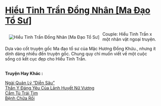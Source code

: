 <a href="https://utruyen.com/hieu-tinh-tran-dong-nhan-ma-dao-to-su/22417/" title="Hiểu Tinh Trần Đồng Nhân [Ma Đạo Tổ Sư]"><h1>Hiểu Tinh Trần Đồng Nhân [Ma Đạo Tổ Sư]</h1></a><div style="display:table"><img align="right" style="float: left; padding: 10px;" src="https://utruyen.com/images/story/200x260/hieu-tinh-tran-dong-nhan-ma-dao-to-su.jpg" alt="Hiểu Tinh Trần Đồng Nhân [Ma Đạo Tổ Sư]">Couple: Hiểu Tinh Trần x một nhân vật ngoại truyện.<p></p> Dựa vào cốt truyện gốc Ma đạo tổ sư của Mặc Hương Đồng Khứu., nhưng ít dính dáng nhiều đến truyện gốc. Chung quy chỉ muốn viết về một cuộc sống có kết cục đẹp cho Hiểu Tinh Trần.</div><p><br><b>Truyện Hay Khác :</b></p><a href="https://utruyen.com/ngai-quan-ly-dien-sau/22461/" alt="Ngài Quản Lý “Diễn Sâu”">Ngài Quản Lý “Diễn Sâu”</a><br/><a href="https://github.com/quanluxury/truyenhot/tree/master/truyenhay/18022/" alt="Thần Y Đáng Yêu Của Lãnh Huyết Nữ Vương">Thần Y Đáng Yêu Của Lãnh Huyết Nữ Vương</a><br/><a href="https://github.com/quanluxury/ngontinh_sac/tree/master/truyenhay/21906/" alt="Cầm Tù Trái Tim">Cầm Tù Trái Tim</a><br/><a href="https://github.com/quanluxury/ngontinh_sac/tree/master/truyenhay/19363/" alt="Bệnh Chữa Rồi">Bệnh Chữa Rồi</a><br/>